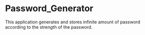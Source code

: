 # Password_Generator
This application generates and stores infinite amount of password according to the strength of the password.
